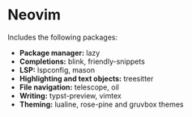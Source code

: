 # Neovim

Includes the following packages:
- **Package manager:** lazy
- **Completions:** blink, friendly-snippets
- **LSP:** lspconfig, mason
- **Highlighting and text objects:** treesitter
- **File navigation:** telescope, oil
- **Writing:** typst-preview, vimtex
- **Theming:** lualine, rose-pine and gruvbox themes
